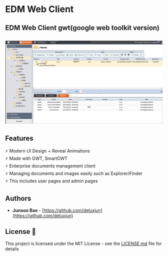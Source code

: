 # EDM Web Client

## EDM Web Client gwt(google web toolkit version)

<h2 align="center">
  <img src="https://github.com/deluxjun/xedmgui-gwt/blob/main/edmgui-gwt-page1.png" alt="EDM Frontend" />
  <br>
</h2>

## Features

⚡️ Modern UI Design + Reveal Animations\
⚡️ Made with GWT, SmartGWT\
⚡️ Enterprise documents management client\
⚡️ Managing documents and images easily such as Explorer/Finder\
⚡️ This includes user pages and admin pages


## Authors

- **Junsoo Bae** - [https://github.com/deluxjun](https://github.com/deluxjun)

## License 📄

This project is licensed under the MIT License - see the [LICENSE.md](LICENSE.md) file for details